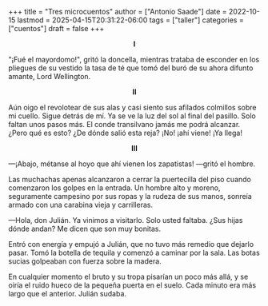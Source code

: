 +++
title = "Tres microcuentos"
author = ["Antonio Saade"]
date = 2022-10-15
lastmod = 2025-04-15T20:31:22-06:00
tags = ["taller"]
categories = ["cuentos"]
draft = false
+++

<style>.org-center { margin-left: auto; margin-right: auto; text-align: center; }</style>

<div class="org-center">

**I**

</div>

"¡Fué el mayordomo!", gritó la doncella, mientras trataba de esconder en los pliegues de su vestido la tasa de té que tomó del buró de su ahora difunto amante, Lord Wellington.

<style>.org-center { margin-left: auto; margin-right: auto; text-align: center; }</style>

<div class="org-center">

**II**

</div>

Aún oigo el revolotear de sus alas y casi siento sus afilados colmillos sobre mi cuello. Sigue detrás de mí. Ya se ve la luz del sol al final del pasillo. Solo faltan unos pasos más. El conde transilvano jamás me podrá alcanzar. ¿Pero qué es esto? ¿De dónde salió esta reja? ¡No! ¡ahí viene! ¡Ya llega!

<style>.org-center { margin-left: auto; margin-right: auto; text-align: center; }</style>

<div class="org-center">

**III**

</div>

—¡Abajo, métanse al hoyo que ahí vienen los zapatistas! —gritó el hombre.

Las muchachas apenas alcanzaron a cerrar la puertecilla del piso cuando comenzaron los golpes en la entrada. Un hombre alto y moreno, seguramente campesino por sus ropas y la rudeza de sus manos, sonreía armado con una carabina vieja y carrilleras.

—Hola, don Julián. Ya vinimos a visitarlo. Solo usted faltaba. ¿Sus hijas dónde andan? Me dicen que son muy bonitas.

Entró con energía y empujó a Julián, que no tuvo más remedio que dejarlo pasar. Tomó la botella de tequila y comenzó a caminar por la sala. Las botas sucias golpeaban con fuerza sobre la madera.

En cualquier momento el bruto y su tropa pisarían un poco más allá, y se oiría el ruido hueco de la pequeña puerta en el suelo. Cada minuto era más largo que el anterior. Julián sudaba.

